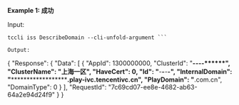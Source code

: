 **Example 1: 成功**

 

Input: 

```
tccli iss DescribeDomain --cli-unfold-argument ```

Output: 
```
{
    "Response": {
        "Data": [
            {
                "AppId": 1300000000,
                "ClusterId": "********-****-****-****-**********",
                "ClusterName": "上海一区",
                "HaveCert": 0,
                "Id": "********-****-****-****-**********",
                "InternalDomain": "******************************.play-ivc.tencentivc.cn",
                "PlayDomain": "******.com.cn",
                "DomainType": 0
            }
        ],
        "RequestId": "7c69cd07-ee8e-4682-ab63-64a2e94d24f9"
    }
}
```

